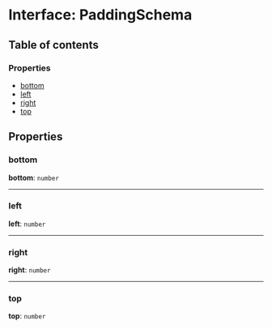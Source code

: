 # Interface: PaddingSchema

## Table of contents

### Properties

* [bottom](/auto-docs/fixed-layout-editor/interfaces/PaddingSchema-1.md#bottom)
* [left](/auto-docs/fixed-layout-editor/interfaces/PaddingSchema-1.md#left)
* [right](/auto-docs/fixed-layout-editor/interfaces/PaddingSchema-1.md#right)
* [top](/auto-docs/fixed-layout-editor/interfaces/PaddingSchema-1.md#top)

## Properties

### bottom

**bottom**: `number`

***

### left

**left**: `number`

***

### right

**right**: `number`

***

### top

**top**: `number`
